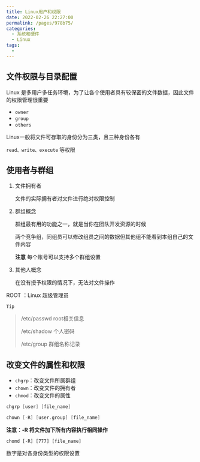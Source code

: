 ```yaml
---
title: Linux用户和权限
date: 2022-02-26 22:27:00
permalink: /pages/978b75/
categories:
  - 系统和硬件
  - Linux
tags:
  - 
---
```

## 文件权限与目录配置

Linux 是多用户多任务环境，为了让各个使用者具有较保密的文件数据，因此文件的权限管理很重要

- `owner` 
- `group`
- `others`

Linux一般将文件可存取的身份分为三类，且三种身份各有

`read、write、execute` 等权限

## 使用者与群组

1. 文件拥有者

   文件的实际拥有者对文件进行绝对权限控制

2. 群组概念

   群组最有用的功能之一，就是当你在团队开发资源的时候

   两个竞争组，同组员可以修改组员之间的数据但其他组不能看到本组自己的文件内容

   **注意** 每个账号可以支持多个群组设置

3. 其他人概念

   在没有授予权限的情况下，无法对文件操作

ROOT ：Linux 超级管理员

`Tip`

> /etc/passwd	root相关信息
>
> /etc/shadow	个人密码
>
> /etc/group	群组名称记录



## 改变文件的属性和权限

- `chgrp`：改变文件所属群组
- `chown`：改变文件的拥有者
- `chmod`：改变文件的属性

```c
chgrp [user] [file_name]
```

```c
chown [-R] [user.group]	[file_name]
```

**注意：-R 将文件加下所有内容执行相同操作**



```shell
chomd [-R] [777] [file_name]
```

数字是对各身份类型的权限设置







































































